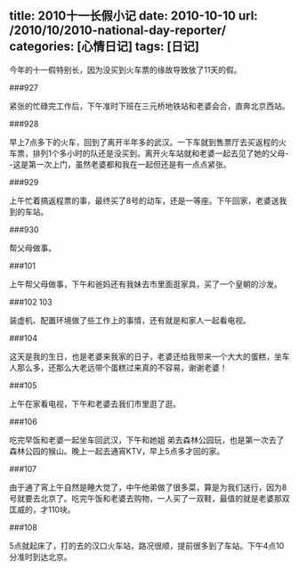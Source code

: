 title:  2010十一长假小记
date:  2010-10-10
url:  /2010/10/2010-national-day-reporter/
categories: [心情日记]
tags: [日记]
---

今年的十一假特别长，因为没买到火车票的缘故导致放了11天的假。

###927

紧张的忙碌完工作后，下午准时下班在三元桥地铁站和老婆会合，直奔北京西站。
<!--more-->
###928

早上7点多下的火车，回到了离开半年多的武汉。一下车就到售票厅去买返程的火车票，排列1个多小时的队还是没买到。离开火车站就和老婆一起去见了她的父母--这是第一次上门，虽然老婆都和我在一起但还是有一点点紧张。

###929

上午忙着搞返程票的事，最终买了8号的动车，还是一等座。下午回家，老婆送我到的车站。

###930

帮父母做事。

###101

上午帮父母做事，下午和爸妈还有我妹去市里面逛家具，买了一个皇朝的沙发。

###102 103

装虚机、配置环境做了些工作上的事情，还有就是和家人一起看电视。

###104

这天是我的生日，也是老婆来我家的日子，老婆还给我带来一个大大的蛋糕，坐车人那么多，还那么大老远带个蛋糕过来真的不容易，谢谢老婆！

###105

上午在家看电视，下午和老婆去我们市里逛了逛。

###106

吃完早饭和老婆一起坐车回武汉，下午和她姐 弟去森林公园玩，也是第一次去了森林公园的猴山。晚上一起去通宵KTV，早上5点多才回的家。

###107

由于通了宵上午自然是睡大觉了，中午他弟做了很多菜，算是为我们送行，因为8号就要去北京了。吃完午饭和老婆去购物，一人买了一双鞋，最值的就是老婆那双匡威的，才110块。

###108

5点就起床了，打的去的汉口火车站，路况很顺，提前很多到了车站。下午4点10分准时到达北京。


